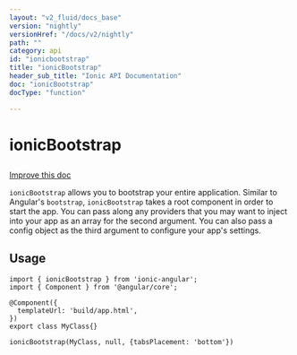 ```yaml
---
layout: "v2_fluid/docs_base"
version: "nightly"
versionHref: "/docs/v2/nightly"
path: ""
category: api
id: "ionicbootstrap"
title: "ionicBootstrap"
header_sub_title: "Ionic API Documentation"
doc: "ionicBootstrap"
docType: "function"

---
```










<h1 class="api-title">
<a class="anchor" name="ionic-bootstrap" href="#ionic-bootstrap"></a>

ionicBootstrap





</h1>

<a class="improve-v2-docs" href="http://github.com/driftyco/ionic/edit/master//src/config/bootstrap.ts#L8">
Improve this doc
</a>






<p><code>ionicBootstrap</code> allows you to bootstrap your entire application. Similar to Angular&#39;s <code>bootstrap</code>, <code>ionicBootstrap</code>
takes a root component in order to start the app. You can pass along any providers that you may want to inject into your
app as an array for the second argument. You can also pass a config object as the third argument to configure your app&#39;s settings.</p>




<!-- @usage tag -->

<h2><a class="anchor" name="usage" href="#usage"></a>Usage</h2>

<pre><code class="lang-ts">import { ionicBootstrap } from &#39;ionic-angular&#39;;
import { Component } from &#39;@angular/core&#39;;

@Component({
  templateUrl: &#39;build/app.html&#39;,
})
export class MyClass{}

ionicBootstrap(MyClass, null, {tabsPlacement: &#39;bottom&#39;})
</code></pre>




<!-- @property tags -->



<!-- instance methods on the class -->




<!-- related link --><!-- end content block -->


<!-- end body block -->

